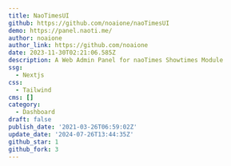 ```yaml
---
title: NaoTimesUI
github: https://github.com/noaione/naoTimesUI
demo: https://panel.naoti.me/
author: noaione
author_link: https://github.com/noaione
date: 2023-11-30T02:21:06.585Z
description: A Web Admin Panel for naoTimes Showtimes Module
ssg:
  - Nextjs
css:
  - Tailwind
cms: []
category:
  - Dashboard
draft: false
publish_date: '2021-03-26T06:59:02Z'
update_date: '2024-07-26T13:44:35Z'
github_star: 1
github_fork: 3
---
```

